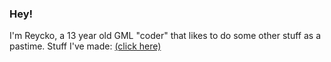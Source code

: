 ### Hey!
I'm Reycko, a 13 year old GML "coder" that likes to do some other stuff as a pastime.
Stuff I've made: [(click here)](https://pastebin.com/raw/QiNpEYja)

<!--
**Reycko/Reycko** is a ✨ _special_ ✨ repository because its `README.md` (this file) appears on your GitHub profile.

Here are some ideas to get you started:

- 🔭 I’m currently working on ...
- 🌱 I’m currently learning ...
- 👯 I’m looking to collaborate on ...
- 🤔 I’m looking for help with ...
- 💬 Ask me about ...
- 📫 How to reach me: ...
- 😄 Pronouns: ...
- ⚡ Fun fact: ...
-->
